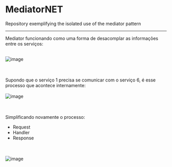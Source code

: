# MediatorNET
Repository exemplifying the isolated use of the mediator pattern

---
Mediator funcionando como uma forma de desacomplar as informações entre os serviços:

</br>![image](https://github.com/user-attachments/assets/53e8cafc-e05d-4f1d-b43a-a95137486534)

</br></br>Supondo que o serviço 1 precisa se comunicar com o serviço 6, é esse processo que acontece internamente:
</br></br>![image](https://github.com/user-attachments/assets/0e0df32a-5aaf-4469-9fb4-aa012fc7edb6)

</br></br>Simplificando novamente o processo:
- Request
- Handler
- Response

</br></br>![image](https://github.com/user-attachments/assets/26ba8712-7662-4c12-acbf-69f1e7a7a3f0)

